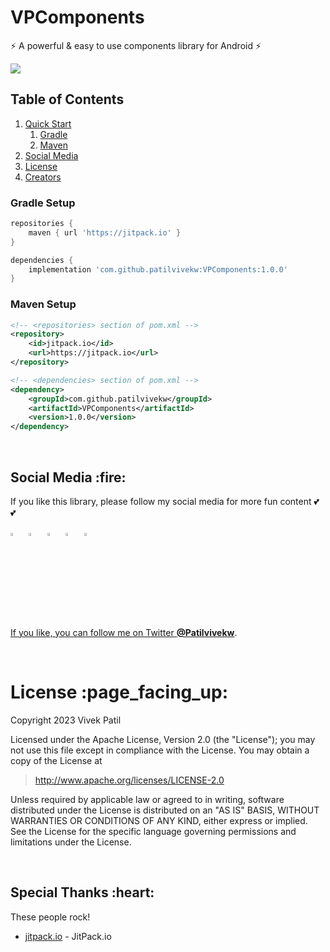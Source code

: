 # VPComponents
:zap: A powerful & easy to use components library for Android :zap:

[![](https://jitpack.io/v/patilvivekw/VPComponents.svg)](https://jitpack.io/#patilvivekw/VPComponents)


## Table of Contents
1. [Quick Start](#quick-start)
    1. [Gradle](#gradle-setup)
    1. [Maven](#maven-setup)
1. [Social Media](#social)
1. [License](#licence)
1. [Creators](#creators)

### Gradle Setup

```gradle
repositories {
    maven { url 'https://jitpack.io' }
}

dependencies {
    implementation 'com.github.patilvivekw:VPComponents:1.0.0'
}
```

### Maven Setup

```xml
<!-- <repositories> section of pom.xml -->
<repository>
    <id>jitpack.io</id>
    <url>https://jitpack.io</url>
</repository>

<!-- <dependencies> section of pom.xml -->
<dependency>
    <groupId>com.github.patilvivekw</groupId>
    <artifactId>VPComponents</artifactId>
    <version>1.0.0</version>
</dependency>
```

<br/>

<h2 id="social">Social Media :fire:</h2>

If you like this library, please follow my social media for more fun content :two_hearts: :two_hearts:

[<img src="https://img.icons8.com/color/48/000000/linkedin.png" width="3.5%"/>](https://www.linkedin.com/in/patilvivekw)  &nbsp; [<img src="https://img.icons8.com/color/48/000000/twitter.png" width="3.5%"/>](https://twitter.com/patilvivekw)  &nbsp; [<img src="https://img.icons8.com/fluent/48/000000/facebook-new.png" width="3.5%"/>](https://www.facebook.com/patilvivekw)  &nbsp; [<img src="https://img.icons8.com/fluent/48/000000/instagram-new.png" width="3.5%"/>](https://www.instagram.com/patilvivekw)  &nbsp; <a href="mailto:patilvivekw@gmail.com"> <img src="https://img.icons8.com/fluent/48/000000/gmail.png" width="3.5%"/>

If you like, you can follow me on Twitter [**@Patilvivekw**](https://twitter.com/patilvivekw).

<br/>

<h1 id="license">License :page_facing_up:</h1>

Copyright 2023 Vivek Patil

Licensed under the Apache License, Version 2.0 (the "License");
you may not use this file except in compliance with the License.
You may obtain a copy of the License at

> http://www.apache.org/licenses/LICENSE-2.0

Unless required by applicable law or agreed to in writing, software
distributed under the License is distributed on an "AS IS" BASIS,
WITHOUT WARRANTIES OR CONDITIONS OF ANY KIND, either express or implied.
See the License for the specific language governing permissions and
limitations under the License.

<br/>

<h2 id="creators">Special Thanks :heart:</h2>

These people rock!

- [jitpack.io](https://github.com/jitpack-io) - JitPack.io
